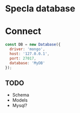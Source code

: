 # Specla database

# Connect
```js
const DB = new Database({
  driver: 'mongo',
  host: '127.0.0.1',
  port: 27017,
  database: 'MyDB'
});
```

## TODO
  - Schema
  - Models
  - Mysql?

